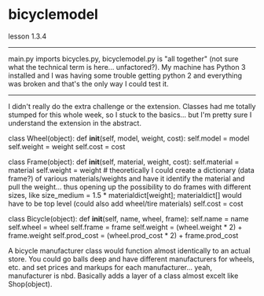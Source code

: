 # bicyclemodel
lesson 1.3.4

____
main.py imports bicycles.py, bicyclemodel.py is "all together" (not sure what the technical term is here... unfactored?).  My machine has Python 3 installed and I was having some trouble getting python 2 and everything was broken and that's the only way I could test it.
____

I didn't really do the extra challenge or the extension.  Classes had me totally stumped for this whole week, so I stuck to the basics... but I'm pretty sure I understand the extension in the abstract.

class Wheel(object):
  def __init__(self, model, weight, cost):
    self.model = model
    self.weight = weight
    self.cost = cost

class Frame(object):
  def __init__(self, material, weight, cost):
    self.material = material
    self.weight = weight
    # theoretically I could create a dictionary (data frame?) of various materials/weights and have it identify the material and pull the weight... thus opening up the possibility to do frames with different sizes, like size_medium = 1.5 * materialdict[weight]; materialdict[] would have to be top level (could also add wheel/tire materials)
    self.cost = cost

class Bicycle(object):
  def __init__(self, name, wheel, frame):
    self.name = name
    self.wheel = wheel
    self.frame = frame
    self.weight = (wheel.weight * 2) + frame.weight
    self.prod_cost = (wheel.prod_cost * 2) + frame.prod_cost
    
A bicycle manufacturer class would function almost identically to an actual store.  You could go balls deep and have different manufacturers for wheels, etc. and set prices and markups for each manufacturer... yeah, manufacturer is nbd.  Basically adds a layer of a class almost excelt like Shop(object).


